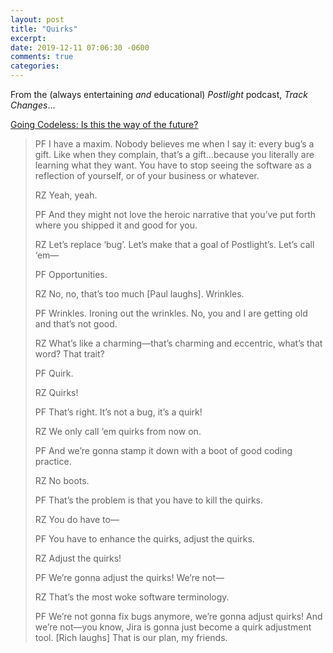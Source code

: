 ```yaml
---
layout: post
title: "Quirks"
excerpt: 
date: 2019-12-11 07:06:30 -0600
comments: true
categories: 
---
```


From the (always entertaining _and_ educational) _Postlight_ podcast, _Track Changes_...

[Going Codeless: Is this the way of the future?](https://postlight.com/trackchanges/podcast/going-codeless-is-this-the-way-of-the-future)

>PF I have a maxim. Nobody believes me when I say it: every bug’s a gift. Like when they complain, that’s a gift...because you literally are learning what they want. You have to stop seeing the software as a reflection of yourself, or of your business or whatever. 
>
>RZ Yeah, yeah. 
>
>PF And they might not love the heroic narrative that you’ve put forth where you shipped it and good for you. 
>
>RZ Let’s replace ‘bug’. Let’s make that a goal of Postlight’s. Let’s call ‘em—
>
>PF Opportunities. 
>
>RZ No, no, that’s too much [Paul laughs]. Wrinkles. 
>
>PF Wrinkles. Ironing out the wrinkles. No, you and I are getting old and that’s not good. 
>
>RZ What’s like a charming—that’s charming and eccentric, what’s that word? That trait? 
>
>PF Quirk. 
>
>RZ Quirks! 
>
>PF That’s right. It’s not a bug, it’s a quirk! 
>
>RZ We only call ‘em quirks from now on. 
>
>PF And we’re gonna stamp it down with a boot of good coding practice. 
>
>RZ No boots. 
>
>PF That’s the problem is that you have to kill the quirks. 
>
>RZ You do have to—
>
>PF You have to enhance the quirks, adjust the quirks. 
>
>RZ Adjust the quirks! 
>
>PF We’re gonna adjust the quirks! We’re not—
>
>RZ That’s the most woke software terminology. 
>
>PF We’re not gonna fix bugs anymore, we’re gonna adjust quirks! And we’re not—you know, Jira is gonna just become a quirk adjustment tool. [Rich laughs] That is our plan, my friends.